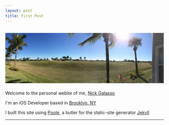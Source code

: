 ```yaml
---
layout: post
title: First Post
---
```

![palms](/assets/palms.jpg)
-----

Welcome to the personal webite of me, [Nick Galasso](http://stackoverflow.com/users/1825103/nick)

I'm an iOS Developer based in [Brooklyn, NY](https://www.google.com/maps/place/Brooklyn,+NY/@40.645244,-73.9449975,11z/data=!3m1!4b1!4m2!3m1!1s0x89c24416947c2109:0x82765c7404007886)

I built this site using [Poole](https://github.com/poole/poole), a butler for the static-site generator [Jekyll](http://jekyllrb.com/)

-----
